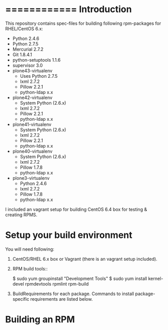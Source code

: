 ============
Introduction
============

This repository contains spec-files for building following rpm-packages
for RHEL/CentOS 6.x:

* Python 2.4.6
* Python 2.7.5
* Mercurial 2.7.2
* Git 1.8.4.1
* python-setuptools 1.1.6
* supervisor 3.0
* plone43-virtualenv
  * Uses Python 2.7.5
  * lxml 2.7.2
  * Pillow 2.2.1
  * python-ldap x.x
* plone42-virtualenv
  * System Python (2.6.x)
  * lxml 2.7.2
  * Pillow 2.2.1
  * python-ldap x.x
* plone41-virtualenv
  * System Python (2.6.x)
  * lxml 2.7.2
  * Pillow 2.2.1
  * python-ldap x.x
* plone40-virtualenv
  * System Python (2.6.x)
  * lxml 2.7.2
  * Pillow 1.7.8
  * python-ldap x.x
* plone3-virtualenv
  * Python 2.4.6
  * lxml 2.7.2
  * Pillow 1.7.8
  * python-ldap x.x

I included an vagrant setup for building CentOS 6.4 box for testing & creating
RPMS.

Setup your build environment
============================

You will need following:

1. CentOS/RHEL 6.x box or Vagrant (there is an vagrant setup included).
2. RPM build tools::

    $ sudo yum groupinstall "Development Tools"
    $ sudo yum install kernel-devel rpmdevtools rpmlint rpm-build
3. BuildRequirements for each package. Commands to install package-specific
   requirements are listed below.

Building an RPM
===============

